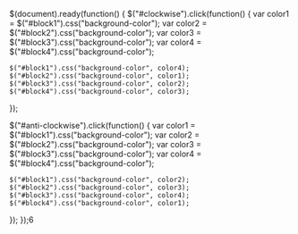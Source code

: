 $(document).ready(function() {
  $("#clockwise").click(function() {
    var color1 = $("#block1").css("background-color");
    var color2 = $("#block2").css("background-color");
    var color3 = $("#block3").css("background-color");
    var color4 = $("#block4").css("background-color");

    $("#block1").css("background-color", color4);
    $("#block2").css("background-color", color1);
    $("#block3").css("background-color", color2);
    $("#block4").css("background-color", color3);
  });

  $("#anti-clockwise").click(function() {
    var color1 = $("#block1").css("background-color");
    var color2 = $("#block2").css("background-color");
    var color3 = $("#block3").css("background-color");
    var color4 = $("#block4").css("background-color");

    $("#block1").css("background-color", color2);
    $("#block2").css("background-color", color3);
    $("#block3").css("background-color", color4);
    $("#block4").css("background-color", color1);
  });
});6
